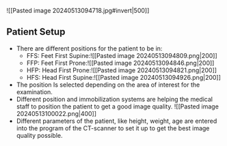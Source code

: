 ![[Pasted image 20240513094718.jpg#invert|500]]
## Patient Setup
- There are different positions for the patient to be in:
	- FFS: Feet First Supine:![[Pasted image 20240513094809.png|200]]
	- FFP: Feet First Prone:![[Pasted image 20240513094846.png|200]]
	- HFP: Head First Prone:![[Pasted image 20240513094821.png|200]]
	- HFS: Head First Supine:![[Pasted image 20240513094926.png|200]]
- The position Is selected depending on the area of ​​interest for the examination.
- Different position and immobilization systems are helping the medical staff to position the patient to get a good image quality.
![[Pasted image 20240513100022.png|400]]
- Different parameters of the patient, like height, weight, age are entered into the program of the CT-scanner to set it up to get the best image quality possible.